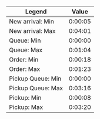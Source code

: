 <table>
<thead>
<tr>
<th>Legend</th>
<th>Value</th>
</tr>
</thead>
<tbody>
<tr>
<td>New arrival: Min</td>
<td>0:00:05</td>
</tr>
<tr>
<td>New arrival: Max</td>
<td>0:04:01</td>
</tr>
<tr>
<td>Queue: Min</td>
<td>0:00:00</td>
</tr>
<tr>
<td>Queue: Max</td>
<td>0:01:04</td>
</tr>
<tr>
<td>Order: Min</td>
<td>0:00:18</td>
</tr>
<tr>
<td>Order: Max</td>
<td>0:01:23</td>
</tr>
<tr>
<td>Pickup Queue: Min</td>
<td>0:00:00</td>
</tr>
<tr>
<td>Pickup Queue: Max</td>
<td>0:03:16</td>
</tr>
<tr>
<td>Pickup: Min</td>
<td>0:00:08</td>
</tr>
<tr>
<td>Pickup: Max</td>
<td>0:03:20</td>
</tr>
</tbody>
</table>